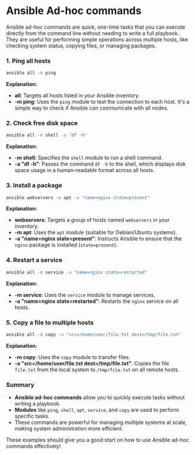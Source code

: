# Ansible Ad-hoc commands

Ansible ad-hoc commands are quick, one-time tasks that you can execute directly from the command line without needing to write a full playbook. They are useful for performing simple operations across multiple hosts, like checking system status, copying files, or managing packages.

### 1. **Ping all hosts**

```bash
ansible all -m ping
```

**Explanation:**
- **all**: Targets all hosts listed in your Ansible inventory.
- **-m ping**: Uses the `ping` module to test the connection to each host. It's a simple way to check if Ansible can communicate with all nodes.

### 2. **Check free disk space**

```bash
ansible all -m shell -a "df -h"
```

**Explanation:**
- **-m shell**: Specifies the `shell` module to run a shell command.
- **-a "df -h"**: Passes the command `df -h` to the shell, which displays disk space usage in a human-readable format across all hosts.

### 3. **Install a package**

```bash
ansible webservers -m apt -a "name=nginx state=present"
```

**Explanation:**
- **webservers**: Targets a group of hosts named `webservers` in your inventory.
- **-m apt**: Uses the `apt` module (suitable for Debian/Ubuntu systems).
- **-a "name=nginx state=present"**: Instructs Ansible to ensure that the `nginx` package is installed (`state=present`).

### 4. **Restart a service**

```bash
ansible all -m service -a "name=nginx state=restarted"
```

**Explanation:**
- **-m service**: Uses the `service` module to manage services.
- **-a "name=nginx state=restarted"**: Restarts the `nginx` service on all hosts.

### 5. **Copy a file to multiple hosts**

```bash
ansible all -m copy -a "src=/home/user/file.txt dest=/tmp/file.txt"
```

**Explanation:**
- **-m copy**: Uses the `copy` module to transfer files.
- **-a "src=/home/user/file.txt dest=/tmp/file.txt"**: Copies the file `file.txt` from the local system to `/tmp/file.txt` on all remote hosts.

### Summary
- **Ansible ad-hoc commands** allow you to quickly execute tasks without writing a playbook.
- **Modules** like `ping`, `shell`, `apt`, `service`, and `copy` are used to perform specific tasks.
- These commands are powerful for managing multiple systems at scale, making system administration more efficient.

These examples should give you a good start on how to use Ansible ad-hoc commands effectively!